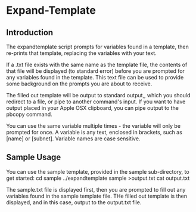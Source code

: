 # Expand-Template
## Introduction
The expandtemplate script prompts for variables found in a template, then re-prints that template, replacing the variables with your text.

If a .txt file exists with the same name as the template file, the contents of that file will be displayed (to standard error) before you are prompted for any variables found in the template. This text file can be used to provide some background on the prompts you are about to receive.

The filled out template will be output to standard output,, which you should redirect to a file, or pipe to another command's input. If you want to have output placed in your Apple OSX clipboard, you can pipe output to the pbcopy command.

You can use the same variable multiple times - the variable will only be prompted for once. A variable is any text, enclosed in brackets, such as [name] or [subnet]. Variable names are case sensitive.

## Sample Usage
You can use the sample template, provided in the sample sub-directory, to get started:
	cd sample
	../expandtemplate sample >output.txt
	cat output.txt

The sample.txt file is displayed first, then you are prompted to fill out any variables found in the sample template file. THe filled out template is then displayed, and in this case, output to the output.txt file.

